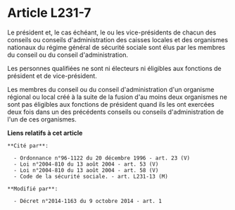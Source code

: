 # Article L231-7

Le président et, le cas échéant, le ou les vice-présidents de chacun des conseils ou conseils d'administration des caisses
locales et des organismes nationaux du régime général de sécurité sociale sont élus par les membres du conseil ou du conseil
d'administration.

Les personnes qualifiées ne sont ni électeurs ni éligibles aux fonctions de président et de vice-président.

Les membres du conseil ou du conseil d'administration d'un organisme régional ou local créé à la suite de la fusion d'au
moins deux organismes ne sont pas éligibles aux fonctions de président quand ils les ont exercées deux fois dans un des
précédents conseils ou conseils d'administration de l'un de ces organismes.

**Liens relatifs à cet article**

	**Cité par**:

	  - Ordonnance n°96-1122 du 20 décembre 1996 - art. 23 (V)
	  - Loi n°2004-810 du 13 août 2004 - art. 53 (V)
	  - Loi n°2004-810 du 13 août 2004 - art. 58 (V)
	  - Code de la sécurité sociale. - art. L231-13 (M)

	**Modifié par**:

	  - Décret n°2014-1163 du 9 octobre 2014 - art. 1

